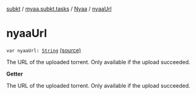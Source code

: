 [subkt](../../index.md) / [myaa.subkt.tasks](../index.md) / [Nyaa](index.md) / [nyaaUrl](./nyaa-url.md)

# nyaaUrl

`var nyaaUrl: `[`String`](https://kotlinlang.org/api/latest/jvm/stdlib/kotlin/-string/index.html) [(source)](https://github.com/Myaamori/SubKt/blob/0.1.9/src/main/kotlin/myaa/subkt/tasks/tasks.kt#L959)

The URL of the uploaded torrent.
Only available if the upload succeeded.

**Getter**

The URL of the uploaded torrent.
Only available if the upload succeeded.


